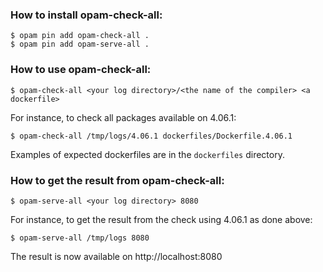 ### How to install opam-check-all:

```
$ opam pin add opam-check-all .
$ opam pin add opam-serve-all .
```

### How to use opam-check-all:
```
$ opam-check-all <your log directory>/<the name of the compiler> <a dockerfile>
```
For instance, to check all packages available on 4.06.1:
```
$ opam-check-all /tmp/logs/4.06.1 dockerfiles/Dockerfile.4.06.1
```
Examples of expected dockerfiles are in the ```dockerfiles``` directory.

### How to get the result from opam-check-all:

```
$ opam-serve-all <your log directory> 8080
```
For instance, to get the result from the check using 4.06.1 as done above:
```
$ opam-serve-all /tmp/logs 8080
```
The result is now available on http://localhost:8080
